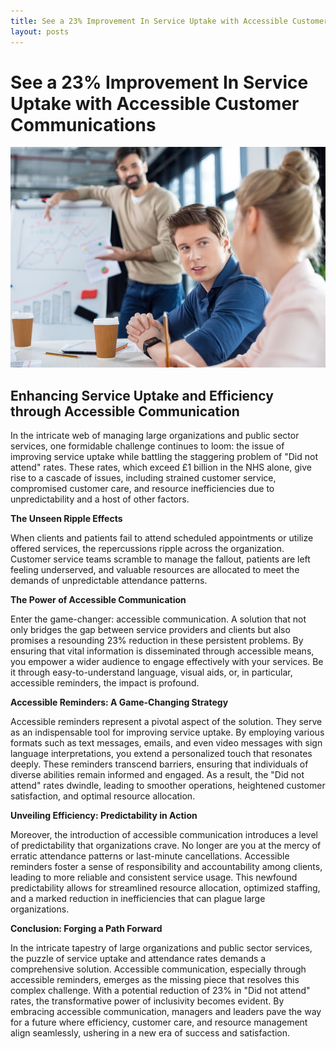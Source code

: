 ```yaml
---
title: See a 23% Improvement In Service Uptake with Accessible Customer Communications
layout: posts
---
```


# See a 23% Improvement In Service Uptake with Accessible Customer Communications

![People meeting to discuss service improvements](images/meeting-progress.jpg)

## Enhancing Service Uptake and Efficiency through Accessible Communication

In the intricate web of managing large organizations and public sector services, one formidable challenge continues to loom: the issue of improving service uptake while battling the staggering problem of "Did not attend" rates. These rates, which exceed £1 billion in the NHS alone, give rise to a cascade of issues, including strained customer service, compromised customer care, and resource inefficiencies due to unpredictability and a host of other factors.

**The Unseen Ripple Effects**

When clients and patients fail to attend scheduled appointments or utilize offered services, the repercussions ripple across the organization. Customer service teams scramble to manage the fallout, patients are left feeling underserved, and valuable resources are allocated to meet the demands of unpredictable attendance patterns.

**The Power of Accessible Communication**

Enter the game-changer: accessible communication. A solution that not only bridges the gap between service providers and clients but also promises a resounding 23% reduction in these persistent problems. By ensuring that vital information is disseminated through accessible means, you empower a wider audience to engage effectively with your services. Be it through easy-to-understand language, visual aids, or, in particular, accessible reminders, the impact is profound.

**Accessible Reminders: A Game-Changing Strategy**

Accessible reminders represent a pivotal aspect of the solution. They serve as an indispensable tool for improving service uptake. By employing various formats such as text messages, emails, and even video messages with sign language interpretations, you extend a personalized touch that resonates deeply. These reminders transcend barriers, ensuring that individuals of diverse abilities remain informed and engaged. As a result, the "Did not attend" rates dwindle, leading to smoother operations, heightened customer satisfaction, and optimal resource allocation.

**Unveiling Efficiency: Predictability in Action**

Moreover, the introduction of accessible communication introduces a level of predictability that organizations crave. No longer are you at the mercy of erratic attendance patterns or last-minute cancellations. Accessible reminders foster a sense of responsibility and accountability among clients, leading to more reliable and consistent service usage. This newfound predictability allows for streamlined resource allocation, optimized staffing, and a marked reduction in inefficiencies that can plague large organizations.

**Conclusion: Forging a Path Forward**

In the intricate tapestry of large organizations and public sector services, the puzzle of service uptake and attendance rates demands a comprehensive solution. Accessible communication, especially through accessible reminders, emerges as the missing piece that resolves this complex challenge. With a potential reduction of 23% in "Did not attend" rates, the transformative power of inclusivity becomes evident. By embracing accessible communication, managers and leaders pave the way for a future where efficiency, customer care, and resource management align seamlessly, ushering in a new era of success and satisfaction.
